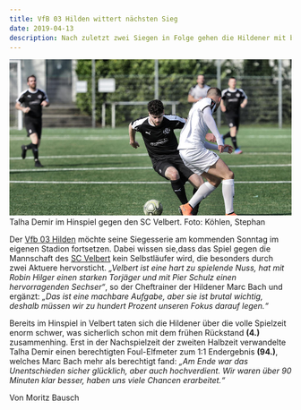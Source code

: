 ```yaml
---
title: VfB 03 Hilden wittert nächsten Sieg 
date: 2019-04-13
description: Nach zuletzt zwei Siegen in Folge gehen die Hildener mit breiter Brust in das Duell gegen den SC Velbert.
---
```


![VfBHildenVelbert0](img/1200/16x9/VfBHildenVelbert0.jpg)
Talha Demir im Hinspiel gegen den SC Velbert. Foto: Köhlen, Stephan

Der [Vfb 03 Hilden](http://www.vfb-hilden.de/seite/209719/1.-mannschaft.html/) möchte seine Siegesserie am kommenden Sonntag im eigenen Stadion fortsetzen. Dabei wissen sie,dass das Spiel gegen die Mannschaft des [SC Velbert](https://www.scvelbert.de/Senioren/1-Mannschaft/) kein Selbstläufer wird, die besonders durch zwei Aktuere hervorsticht. *„Velbert ist eine hart zu spielende Nuss, hat mit Robin Hilger einen starken Torjäger und mit Pier Schulz einen hervorragenden Sechser“*, so der Cheftrainer der Hildener Marc Bach und ergänzt: *„Das ist eine machbare Aufgabe, aber sie ist brutal wichtig, deshalb müssen wir zu hundert Prozent unseren Fokus darauf legen.“*

Bereits im Hinspiel in Velbert taten sich die Hildener über die volle Spielzeit enorm schwer, was sicherlich schon mit dem frühen Rückstand **(4.)** zusammenhing. Erst in der Nachspielzeit der zweiten Halbzeit verwandelte Talha Demir einen berechtigten Foul-Elfmeter zum 1:1 Endergebnis **(94.)**, welches Marc Bach mehr als berechtigt fand: *„Am Ende war das Unentschieden sicher glücklich, aber auch hochverdient. Wir waren über 90 Minuten klar besser, haben uns viele Chancen erarbeitet.“*

Von Moritz Bausch